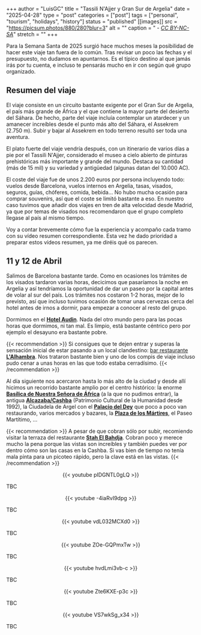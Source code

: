 +++
author = "LuisGC"
title = "Tassili N'Ajjer y Gran Sur de Argelia"
date = "2025-04-28"
type = "post"
categories = ["post"]
tags = ["personal", "tourism", "holidays", "history"]
status = "published"
[[images]]
  src = "https://picsum.photos/880/280?blur=3"
  alt = ""
  caption = " - <a href='http://creativecommons.org/licenses/by-nc-sa/3.0/'><i>CC BY-NC-SA</i></a>"
  stretch = ""
+++

Para la Semana Santa de 2025 surgió hace muchos meses la posibilidad de hacer este viaje tan fuera de lo común. Tras revisar un poco las fechas y el presupuesto, no dudamos en apuntarnos. Es el típico destino al que jamás irás por tu cuenta, e incluso te pensarás mucho en ir con según qué grupo organizado.

## Resumen del viaje

El viaje consiste en un circuito bastante exigente por el Gran Sur de Argelia, el país más grande de África y el que contiene la mayor parte del desierto del Sáhara. De hecho, parte del viaje incluía contemplar un atardecer y un amanecer increíbles desde el punto más alto del Sáhara, el Assekrem (2.750 m). Subir y bajar al Assekrem en todo terreno resultó ser toda una aventura.

El plato fuerte del viaje vendría después, con un itinerario de varios días a pie por el Tassili N'Ajjer, considerado el museo a cielo abierto de pinturas prehistóricas más importante y grande del mundo. Destaca su cantidad (más de 15 mil) y su variedad y antigüedad (algunas datan del 10.000 AC).

El coste del viaje fue de unos 2.200 euros por persona incluyendo todo: vuelos desde Barcelona, vuelos internos en Argelia, tasas, visados, seguros, guías, chóferes, comida, bebida... No hubo mucha ocasión para comprar souvenirs, así que el coste se limitó bastante a eso. En nuestro caso tuvimos que añadir dos viajes en tren de alta velocidad desde Madrid, ya que por temas de visados nos recomendaron que el grupo completo llegase al país al mismo tiempo.

Voy a contar brevemente cómo fue la experiencia y acompaño cada tramo con su vídeo resumen correspondiente. Esta vez he dado prioridad a preparar estos vídeos resumen, ya me diréis qué os parecen.

## 11 y 12 de Abril

Salimos de Barcelona bastante tarde. Como en ocasiones los trámites de los visados tardaron varias horas, decicimos que pasaríamos la noche en Argelia y así tendríamos la oportunidad de dar un paseo por la capital antes de volar al sur del país. Los trámites nos costaron 1-2 horas, mejor de lo previsto, así que incluso tuvimos ocasión de tomar unas cervezas cerca del hotel antes de irnos a dormir, para empezar a conocer al resto del grupo.

Dormimos en el [**Hotel Audin**](https://maps.app.goo.gl/RQikEGp9WBDrkYF3A). Nada del otro mundo pero para las pocas horas que dormimos, ni tan mal. Es limpio, está bastante céntrico pero por ejemplo el desayuno era bastante pobre.

{{< recommendation >}}
Si consigues que te dejen entrar y superas la sensación inicial de estar pasando a un local clandestino: [bar restaurante **L'Alhambra**](https://maps.app.goo.gl/NsGFveE7Uq9kvbjg9). Nos trataron bastante bien y uno de los compis de viaje incluso pudo cenar a unas horas en las que todo estaba cerradísimo.
{{< /recommendation >}}

Al día siguiente nos acercaron hasta lo más alto de la ciudad y desde allí hicimos un recorrido bastante amplio por el centro histórico: la enorme [**Basílica de Nuestra Señora de África**](https://maps.app.goo.gl/UNFwDM7ZP2kmp2N9A) (a la que no pudimos entrar), la antigua [**Alcazaba/Cashba**](https://es.wikipedia.org/wiki/Casba_de_Argel) (Patrimonio Cultural de la Humanidad desde 1992), la Ciudadela de Argel con el [**Palacio del Dey**](https://maps.app.goo.gl/UEjdpoF7CA7Ckvds8) que poco a poco van restaurando, varios mercados y bazares, la [**Plaza de los Mártires**](https://maps.app.goo.gl/By9ZaM8T9y6gaeNUA), el Paseo Martítimo, ...

{{< recommendation >}}
A pesar de que cobran sólo por subir, recomiendo visitar la terraza del restaurante [**Stah El Bahdja**](https://maps.app.goo.gl/NTcKFCMGvhXZ4jio8). Cobran poco y merece mucho la pena porque las vistas son increíbles y también puedes ver por dentro cómo son las casas en la Cashba. Si vas bien de tiempo no tenía mala pinta para un picoteo rápido, pero la clave está en las vistas.
{{< /recommendation >}}

<center>
  {{< youtube pIDGNTL0gLQ >}}
</center>

TBC

<center>
  {{< youtube -4iaRvI9dpg >}}
</center>

TBC

<center>
  {{< youtube vdL032MCXd0 >}}
</center>

TBC

<center>
  {{< youtube ZOe-GQPmxTw >}}
</center>

TBC

<center>
  {{< youtube hvdLmi3vb-c >}}
</center>

TBC

<center>
  {{< youtube Zte6KXE-p3c >}}
</center>

TBC

<center>
  {{< youtube VS7wkSg_x34 >}}
</center>

TBC

<!--
<div class="slider-container">  
  {{< image classes="image slider-item" src="" title="" >}}
  {{< image classes="image slider-item" src="" title="" >}}
  {{< image classes="image slider-item" src="" title="" >}}
  {{< image classes="image slider-item" src="" title="" >}}
</div>  
>
